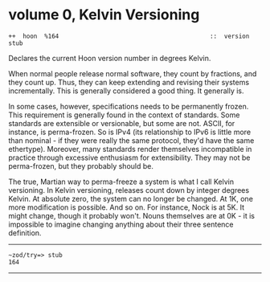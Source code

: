 volume 0, Kelvin Versioning
===========================

    ++  hoon  %164                                          ::  version stub

Declares the current Hoon version number in degrees Kelvin.

When normal people release normal software, they count by fractions, and
they count up. Thus, they can keep extending and revising their systems
incrementally. This is generally considered a good thing. It generally
is.

In some cases, however, specifications needs to be permanently frozen.
This requirement is generally found in the context of standards. Some
standards are extensible or versionable, but some are not. ASCII, for
instance, is perma-frozen. So is IPv4 (its relationship to IPv6 is
little more than nominal - if they were really the same protocol, they'd
have the same ethertype). Moreover, many standards render themselves
incompatible in practice through excessive enthusiasm for extensibility.
They may not be perma-frozen, but they probably should be.

The true, Martian way to perma-freeze a system is what I call Kelvin
versioning. In Kelvin versioning, releases count down by integer degrees
Kelvin. At absolute zero, the system can no longer be changed. At 1K,
one more modification is possible. And so on. For instance, Nock is at
5K. It might change, though it probably won't. Nouns themselves are at
0K - it is impossible to imagine changing anything about their three
sentence definition.

------------------------------------------------------------------------

    ~zod/try=> stub
    164

------------------------------------------------------------------------
